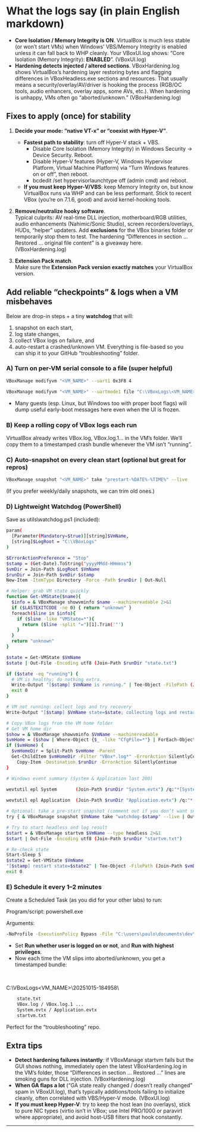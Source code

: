 # What the logs say (in plain English markdown)

- __Core Isolation / Memory Integrity is ON__. VirtualBox is much less stable (or won’t start VMs) when Windows’ VBS/Memory Integrity is enabled unless it can fall back to WHP cleanly. Your VBoxUI.log shows: “Core Isolation (Memory Integrity): __ENABLED__”. (VBoxUI.log)
- __Hardening detects injected / altered sections__. VBoxHardening.log shows VirtualBox’s hardening layer restoring bytes and flagging differences in VBoxHeadless.exe sections and resources. That usually means a security/overlay/AV/driver is hooking the process (RGB/OC tools, audio enhancers, overlay apps, some AVs, etc.). When hardening is unhappy, VMs often go “aborted/unknown.” (VBoxHardening.log)

## Fixes to apply (once) for stability

1. __Decide your mode: “native VT-x” or “coexist with Hyper-V”__.    
      - __Fastest path to stability__: turn off Hyper-V stack + VBS.
           - Disable Core Isolation (Memory Integrity) in Windows Security → Device Security. Reboot.
           - Disable Hyper-V features (Hyper-V, Windows Hypervisor Platform, Virtual Machine Platform) via “Turn Windows features on or off”, then reboot.
           - bcdedit /set hypervisorlaunchtype off (admin cmd) and reboot.
      - __If you must keep Hyper-V/VBS__: keep Memory Integrity on, but know VirtualBox runs via WHP and can be less performant. Stick to recent VBox (you’re on 7.1.6, good) and avoid kernel-hooking tools.

2. __Remove/neutralize hooky software__.    
Typical culprits: AV real-time DLL injection, motherboard/RGB utilities, audio enhancements (Nahimic/Sonic Studio), screen recorders/overlays, HUDs, “helper” updaters. Add __exclusions__ for the VBox binaries folder or temporarily stop them to test. The hardening “Differences in section … Restored … original file content” is a giveaway here. (VBoxHardening.log)

3. __Extension Pack match__.    
Make sure the __Extension Pack version exactly matches__ your VirtualBox version.

## Add reliable “checkpoints” & logs when a VM misbehaves

Below are drop-in steps + a tiny __watchdog__ that will:    
1) snapshot on each start,
2) log state changes,
3) collect VBox logs on failure, and
4) auto-restart a crashed/unknown VM. Everything is file-based so you can ship it to your GitHub “troubleshooting” folder.     


### A) Turn on per-VM serial console to a file (super helpful)    
```bash
VBoxManage modifyvm "<VM_NAME>" --uart1 0x3F8 4

```

```bash    
VBoxManage modifyvm "<VM_NAME>" --uartmode1 file "C:\VBoxLogs\<VM_NAME>\serial.log"
```

- Many guests (esp. Linux, but Windows too with proper boot flags) will dump useful early-boot messages here even when the UI is frozen.
 

### B) Keep a rolling copy of VBox logs each run    
VirtualBox already writes VBox.log, VBox.log.1… in the VM’s folder. We’ll copy them to a timestamped crash bundle whenever the VM isn’t “running”.     

### C) Auto-snapshot on every clean start (optional but great for repros)     
```bash
VBoxManage snapshot "<VM_NAME>" take "prestart-%DATE%-%TIME%" --live      
```
(If you prefer weekly/daily snapshots, we can trim old ones.)      

### D) Lightweight Watchdog (PowerShell)      

Save as utils\watchdog.ps1 (included):      
```bash 
param(
  [Parameter(Mandatory=$true)][string]$VmName,
  [string]$LogRoot = "C:\VBoxLogs"
)

$ErrorActionPreference = "Stop"
$stamp = (Get-Date).ToString("yyyyMMdd-HHmmss")
$vmDir = Join-Path $LogRoot $VmName
$runDir = Join-Path $vmDir $stamp
New-Item -ItemType Directory -Force -Path $runDir | Out-Null

# Helper: grab VM state quickly
function Get-VMState($name){
  $info = & VBoxManage showvminfo $name --machinereadable 2>&1
  if ($LASTEXITCODE -ne 0) { return "unknown" }
  foreach($line in $info){
    if ($line -like "VMState=*"){
      return ($line -split "=")[1].Trim('"')
    }
  }
  return "unknown"
}

$state = Get-VMState $VmName
$state | Out-File -Encoding utf8 (Join-Path $runDir "state.txt")

if ($state -eq "running") {
  # VM is healthy; do nothing extra.
  Write-Output "[$stamp] $VmName is running." | Tee-Object -FilePath (Join-Path $vmDir "watchdog.log") -Append
  exit 0
}

# VM not running: collect logs and try recovery
Write-Output "[$stamp] $VmName state=$state; collecting logs and restarting..." | Tee-Object -FilePath (Join-Path $vmDir "watchdog.log") -Append

# Copy VBox logs from the VM home folder
# Get VM home dir
$show = & VBoxManage showvminfo $VmName --machinereadable
$vmHome = ($show | Where-Object {$_ -like "CfgFile=*"} | ForEach-Object { ($_ -split "=")[1].Trim('"') })
if ($vmHome) {
  $vmHomeDir = Split-Path $vmHome -Parent
  Get-ChildItem $vmHomeDir -Filter "VBox*.log*" -ErrorAction SilentlyContinue | `
    Copy-Item -Destination $runDir -ErrorAction SilentlyContinue
}

# Windows event summary (System & Application last 200)
  
wevtutil epl System       (Join-Path $runDir "System.evtx") /q:"*[System[TimeCreated[timediff(@SystemTime) <= 3600000]]]"

wevtutil epl Application  (Join-Path $runDir "Application.evtx") /q:"*[System[TimeCreated[timediff(@SystemTime) <= 3600000]]]"

# Optional: take a pre-start snapshot (comment out if you don’t want snapshot spam)
try { & VBoxManage snapshot $VmName take "watchdog-$stamp" --live | Out-Null } catch {}

# Try to start headless and log result
$start = & VBoxManage startvm $VmName --type headless 2>&1
$start | Out-File -Encoding utf8 (Join-Path $runDir "startvm.txt")

# Re-check state
Start-Sleep 5
$state2 = Get-VMState $VmName
"[$stamp] restart state=$state2" | Tee-Object -FilePath (Join-Path $vmDir "watchdog.log") -Append
exit 0     

```

### E) Schedule it every 1–2 minutes

Create a Scheduled Task (as you did for your other labs) to run:     

Program/script: powershell.exe       

Arguments:     
```bash
-NoProfile -ExecutionPolicy Bypass -File "C:\users\paulo\documents\dev\hyperv-mapper\utils\watchdog.ps1" -VmName "<VM_NAME>" -LogRoot "C:\VBoxLogs"

```     

- Set __Run whether user is logged on or not__, and __Run with highest privileges__.
- Now each time the VM slips into aborted/unknown, you get a timestamped bundle:

 <br>

C:\VBoxLogs\<VM_NAME>\20251015-184958\     
```bash    
    state.txt
    VBox.log / VBox.log.1 ...
    System.evtx / Application.evtx
    startvm.txt

```

Perfect for the “troubleshooting” repo.

## Extra tips      

- __Detect hardening failures instantly__: if VBoxManage startvm fails but the GUI shows nothing, immediately open the latest VBoxHardening.log in the VM’s folder, those “Differences in section … Restored …” lines are smoking guns for DLL injection. (VBoxHardening.log)      
- __When GA flaps a lot__ (“GA state really changed / doesn’t really changed” spam in VBoxUI.log), that’s typically additions/tools failing to initialize cleanly, often correlated with VBS/Hyper-V mode. (VBoxUI.log)     
- __If you must keep Hyper-V__: try to keep the host lean (no overlays), stick to pure NIC types (virtio isn’t in VBox; use Intel PRO/1000 or paravirt where appropriate), and avoid host-USB filters that hook constantly.

______________________________
